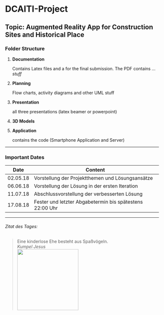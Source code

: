 # DCAITI-Project
## Topic: Augmented Reality App for Construction Sites and Historical Place

### Folder Structure
1. **Documentation**

   Contains Latex files and a for the final submission. The PDF contains ... *stuff*

2. **Planning**

   Flow charts, activity diagrams and other UML stuff

3. **Presentation**

   all three presentations (latex beamer or powerpoint)

4. **3D Models**

5. **Application**

   contains the code (Smartphone Application and Server)

***

### Important Dates

| Date          | Content          									       |
|:-------------:|----------------------------------------------------------|
| 02.05.18      | Vorstellung der Projektthemen und Lösungsansätze         |
| 06.06.18      | Vorstellung der Lösung in der ersten Iteration           |          
| 11.07.18      | Abschlussvorstellung der verbesserten Lösung             |
| 17.08.18      | Fester und letzter Abgabetermin bis spätestens 22:00 Uhr |

***

###### Zitat des Tages:
> Eine kinderlose Ehe besteht aus Spaßvögeln.  
> *Kumpel Jesus*  
> <img src="https://upload.wikimedia.org/wikipedia/en/9/93/Buddy_christ.jpg" width="200">  

